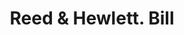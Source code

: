 ---
doi: 10.7916/D86411TT
date_other: '1899'
date_other_textual: '1899'
form: printed ephemera
genre:
- Invoices
name:
- Reed & Hewlett
object_in_context_url: https://biggert.cul.columbia.edu/items/view/ave_biggert_01104
subject_hierarchical_geographic:
- New York, New York, United States
subject_name:
- Reed & Hewlett
title: Reed & Hewlett. Bill
sort_title: Reed & Hewlett. Bill
call_number: ave_biggert_01104
coordinates:
- 40.71277777777778,-74.00583333333333
pid: ave_biggert_01104
identifiers: ave_biggert_01104
thumbnail: false
permalink: /biggert/ave_biggert_01104/
layout: iiif-image-page
---